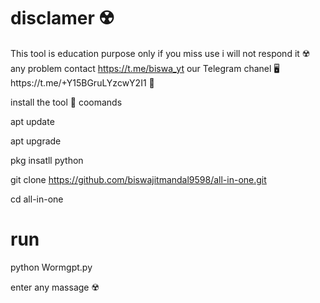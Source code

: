 # disclamer ☢️
This tool is education purpose only if you miss use i will not respond it ☢️
any problem contact https://t.me/biswa_yt 
our Telegram chanel 🖥️https://t.me/+Y15BGruLYzcwY2I1 🔫



  
 install the tool 🔫 coomands 

 apt update 




 apt upgrade 



 
 pkg insatll python 
 
 
 
 git clone https://github.com/biswajitmandal9598/all-in-one.git
 
 
 
 
 
 
  
  
  cd all-in-one
 # run 


 python Wormgpt.py 

 
 enter any massage ☢️




